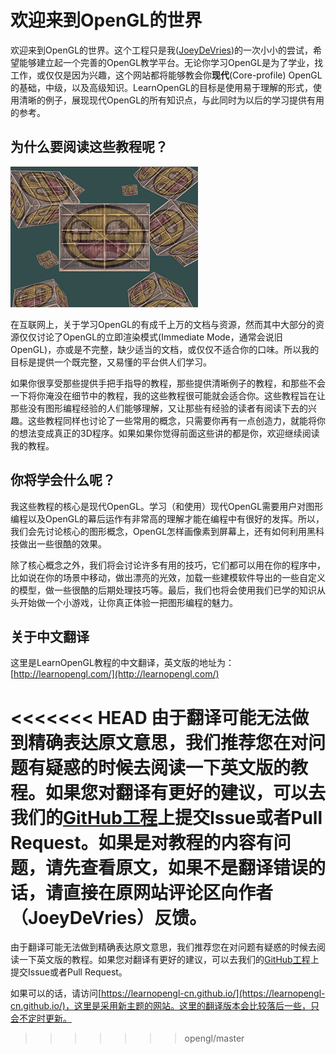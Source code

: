 # 欢迎来到OpenGL的世界

欢迎来到OpenGL的世界。这个工程只是我([JoeyDeVries](http://joeydevries.com/))的一次小小的尝试，希望能够建立起一个完善的OpenGL教学平台。无论你学习OpenGL是为了学业，找工作，或仅仅是因为兴趣，这个网站都将能够教会你**现代**(Core-profile) OpenGL的基础，中级，以及高级知识。LearnOpenGL的目标是使用易于理解的形式，使用清晰的例子，展现现代OpenGL的所有知识点，与此同时为以后的学习提供有用的参考。

## 为什么要阅读这些教程呢？

<img alt="Image of smiling textured containers in OpenGL" src="img/index_image2.png" class="right medium" />

在互联网上，关于学习OpenGL的有成千上万的文档与资源，然而其中大部分的资源仅仅讨论了OpenGL的立即渲染模式(Immediate Mode，通常会说旧OpenGL)，亦或是不完整，缺少适当的文档，或仅仅不适合你的口味。所以我的目标是提供一个既完整，又易懂的平台供人们学习。

如果你很享受那些提供手把手指导的教程，那些提供清晰例子的教程，和那些不会一下将你淹没在细节中的教程，我的这些教程很可能就会适合你。这些教程旨在让那些没有图形编程经验的人们能够理解，又让那些有经验的读者有阅读下去的兴趣。这些教程同样也讨论了一些常用的概念，只需要你再有一点创造力，就能将你的想法变成真正的3D程序。如果如果你觉得前面这些讲的都是你，欢迎继续阅读我的教程。

## 你将学会什么呢？

我这些教程的核心是现代OpenGL。学习（和使用）现代OpenGL需要用户对图形编程以及OpenGL的幕后运作有非常高的理解才能在编程中有很好的发挥。所以，我们会先讨论核心的图形概念，OpenGL怎样画像素到屏幕上，还有如何利用黑科技做出一些很酷的效果。

除了核心概念之外，我们将会讨论许多有用的技巧，它们都可以用在你的程序中，比如说在你的场景中移动，做出漂亮的光效，加载一些建模软件导出的一些自定义的模型，做一些很酷的后期处理技巧等。最后，我们也将会使用我们已学的知识从头开始做一个小游戏，让你真正体验一把图形编程的魅力。

## 关于中文翻译

这里是LearnOpenGL教程的中文翻译，英文版的地址为：[http://learnopengl.com/](http://learnopengl.com/)

<<<<<<< HEAD
由于翻译可能无法做到精确表达原文意思，我们推荐您在对问题有疑惑的时候去阅读一下英文版的教程。如果您对翻译有更好的建议，可以去我们的[GitHub工程](https://github.com/LearnOpenGL-CN/LearnOpenGL-CN)上提交Issue或者Pull Request。如果是对教程的内容有问题，请先查看原文，如果不是翻译错误的话，请直接在原网站评论区向作者（JoeyDeVries）反馈。
=======
由于翻译可能无法做到精确表达原文意思，我们推荐您在对问题有疑惑的时候去阅读一下英文版的教程。如果您对翻译有更好的建议，可以去我们的[GitHub工程](https://github.com/LearnOpenGL-CN/LearnOpenGL-CN)上提交Issue或者Pull Request。

如果可以的话，请访问[https://learnopengl-cn.github.io/](https://learnopengl-cn.github.io/)，这里是采用新主题的网站。这里的翻译版本会比较落后一些，只会不定时更新。
>>>>>>> opengl/master

